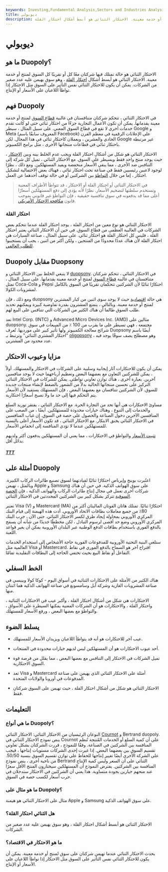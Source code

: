 ```yaml
---
keywords: Investing,Fundamental Analysis,Sectors and Industries Analysis,Sectors and Industries
title: ديوبولي
description: في الاحتكار الثنائي ، تمتلك شركتان كل أو كل السوق تقريبًا لمنتج أو خدمة معينة. الاحتكار الثنائي هو أبسط أشكال احتكار القلة.
---
```


# ديوبولي
## ما هو Duopoly؟

الاحتكار الثنائي هو حالة تمتلك فيها شركتان معًا كل أو تقريبًا كل السوق لمنتج أو خدمة معينة. الاحتكار الثنائي هو أبسط أشكال [احتكار القلة](/oligopoly) ، وهو سوق يهيمن عليه عدد صغير من الشركات. يمكن أن يكون للاحتكار الثنائي نفس التأثير على السوق مثل الاحتكار إذا تواطأ اللاعبان على الأسعار أو الإنتاج.

## فهم Duopoly

في الاحتكار الثنائي ، تتحكم شركتان متنافستان في غالبية [قطاع السوق](/sector) لمنتج أو خدمة معينة يقدمانها. يمكن أن تكون الأعمال التجارية جزءًا من احتكار ثنائي حتى لو كانت تقدم خدمات أخرى لا تقع في قطاع السوق المعني. على سبيل المثال ، سيطر Google و Meta (المعروف سابقًا باسم Facebook) على الإعلانات الرقمية في معظم القرن الحادي والعشرين ، ويعملان كاحتكار ثنائي في هذا المجال. لكن Google غير مرتبطة باحتكار ثنائي في قطاعات منتجاتها الأخرى ، مثل برامج الكمبيوتر.

الاحتكار الثنائي هو شكل من أشكال احتكار القلة ويجب عدم الخلط بينه وبين [الاحتكار](/monopoly) ، حيث يوجد منتج واحد فقط ويسيطر على السوق. مع الاحتكار الثنائي ، تميل كل شركة إلى التنافس ضد الأخرى ، مما يبقي الأسعار منخفضة ويفيد المستهلكين. ومع ذلك ، نظرًا لوجود لاعبين رئيسيين فقط في صناعة تحت احتكار ثنائي ، فهناك بعض الاحتمالية لتشكيل احتكار ، إما من خلال [التواطؤ](/collusion) بين الشركتين أو في حالة توقف أحدهما عن العمل.

> في الاحتكار الثنائي أو احتكار القلة أو الاحتكار ، قد تتواطأ الأطراف المعنية وتستخدم سلطتها لتضخيم الأسعار. نظرًا لأنه يؤدي إلى دفع المستهلكين أسعارًا أعلى مما قد يدفعونه في سوق تنافسية حقيقية ، فإن التواطؤ غير قانوني بموجب قانون [مكافحة الاحتكار الأمريكي](/antitrust).

>

### احتكار القلة

الاحتكار الثنائي هو نوع معين من احتكار القلة ، يوجد احتكار القلة عندما تتحكم بعض الشركات في الغالبية العظمى من قطاع السوق. في حين أن الاحتكار الثنائي يعتبر احتكار القلة ، فليس كل احتكار القلة هو احتكار ثنائي. على سبيل المثال ، صناعة السيارات هي احتكار القلة لأن هناك عددًا محدودًا من المنتجين ، ولكن أكثر من اثنين ، يجب أن يستجيبوا [للطلب العالمي](/demand).

## Duopoly مقابل Duopsony

لا ينبغي الخلط بين الاحتكار الثنائي و [duopsony](/duopsony). في الاحتكار الثنائي ، تتحكم شركتان متنافستان في غالبية [قطاع السوق](/sector) لمنتج أو خدمة معينة يقدمانها. على سبيل المثال ، تمثل Coca-Cola و Pepsi احتكارًا ثنائيًا لأن الشركتين تتحكمان تقريبًا في السوق بالكامل لمشروبات الكولا.

ومع ذلك ، فإن duopsony هي حالة [اقتصادية](/economic-conditions) حيث لا يوجد سوى اثنين من كبار المشترين لمنتج أو خدمة معينة. وبالتالي ، يتمتع المشترون بقدرة تفاوضية كبيرة ويمكنهم تحديد طلب السوق طالما أن هناك الكثير من الشركات التي تتنافس على البيع لهم.

تعد Intel Corp. (INTC) و Advanced Micro Devices Inc. (AMD) مثالين على duopsony. مجتمعة ، فهي تسيطر على ما يقرب من 100 ٪ من المبيعات في سوق شرائح معالجة الكمبيوتر ولها تأثير كبير على مورديها. تُعرف Duopsony أيضًا باسم "احتكار المشتري الثنائي" وترتبط بـ [oligopsony](/oligopsony) ، وهو مصطلح يصف سوقًا يوجد فيه عدد محدود من المشترين.

## مزايا وعيوب الاحتكار

يمكن أن يكون للاحتكارات آثار إيجابية وسلبية على الشركات في الاحتكار والمستهلك. أولاً ، يمكن للشركتين التعاون مع بعضهما البعض وتعظيم أرباحهما حيث لا يوجد منافسين آخرين. بعبارة أخرى ، هناك توازن تعاوني تواطئي. يمكن للشركات في الاحتكار الثنائي التركيز على تحسين منتجاتها الحالية بدلاً من الشعور بالضغط لإنشاء منتجات جديدة للسوق. لأن الشركتين تتنافسان مع بعضهما البعض ، فإن المستهلك يستفيد لأن الأسعار يتم التحكم فيها إلى حد ما ولا تصبح أسعارًا احتكارية.

مساوئ الاحتكارات هي أنها تحد من التجارة الحرة. مع الاحتكار الثنائي ، يفتقر توريد السلع والخدمات إلى التنوع ، وهناك خيارات محدودة للمستهلكين. أيضًا ، من الصعب على المنافسين الآخرين دخول الصناعة والحصول على حصة في السوق. إن غياب المنافسين في الاحتكار الثنائي يخنق الابتكار. مع الاحتكار الثنائي ، قد تكون الأسعار أعلى بالنسبة للمستهلكين عندما لا تؤدي المنافسة إلى انخفاض الأسعار.

[تثبيت الأسعار](/fixing) والتواطؤ في الاحتكارات ، مما يعني أن المستهلكين يدفعون أكثر ولديهم بدائل أقل.

<h5> <a href=""> TTT </a> </h5>

## أمثلة على Duopoly

اعتُبرت بوينج وإيرباص احتكارًا ثنائيًا لقيادتهما لسوق تصنيع طائرات الركاب الكبيرة. وبالمثل ، تهيمن Apple و Samsung على سوق الهواتف الذكية. في حين أن هناك شركات أخرى تعمل في مجال إنتاج طائرات الركاب والهواتف الذكية ، فإن [الحصة السوقية](/marketshare) تتركز بشكل كبير بين الشركتين المحددتين في الاحتكار الثنائي.

تعتبر Visa (V) و Mastercard (MA) احتكارًا ثنائيًا. تمتلك هاتان القوتان الماليتان أكثر من 80٪ من جميع معاملات بطاقات الاتحاد الأوروبي. أدت هذه الهيمنة إلى قيام البنك المركزي الأوروبي بمحاولة إيجاد طرق لكسر الاحتكار الثنائي. حتى الآن ، جرب البنك المركزي الأوروبي وضع حد أقصى لرسوم التبادل ، لكن مخططًا جديدًا من شأنه أن يسمح بالدفع الفوري باستخدام بطاقات الدفع الوطنية عبر البلدان الأوروبية يمكن أن يغير قواعد اللعبة.

ستلغي البنية التحتية الأوروبية للمدفوعات الفورية حاجة الأشخاص إلى استخدام الخدمات العالمية مثل Visa أو Mastercard. اقتراح آخر هو السماح بالدفع الفوري في نقاط التفاعل أو نقاط البيع بحيث تختفي الحاجة إلى البطاقات التقليدية تمامًا.

## الخط السفلي

هناك الكثير من الأمثلة على الاحتكارات الثنائية في أسواق اليوم - كوكا كولا وبيبسي في صناعة المشروبات الغازية وشركة آبل وسامسونغ في صناعة الهواتف الذكية هما اثنتان منها.

الاحتكارات هي شكل من أشكال احتكار القلة ، وأكبر عيب في الاحتكارات الثنائية ، واحتكار القلة ، والاحتكارات هو أن الشركات المعنية يمكنها السيطرة على الأسواق ، والتواطؤ مع بعضها البعض ، ورفع الأسعار للمستهلك.

## يسلط الضوء

- عيب آخر للاحتكارات هو أنه قد يتواطأ اللاعبان ويزيدان الأسعار للمستهلك.

- أحد عيوب الاحتكارات هو أن المستهلكين ليس لديهم خيارات محدودة في المنتجات.

- تميل الشركات في الاحتكار إلى التنافس مع بعضها البعض ، مما يقلل من فرصة قوة السوق الاحتكارية.

- تعد Visa و Mastercard أمثلة على الاحتكار الثنائي الذي يهيمن على صناعة المدفوعات في أوروبا والولايات المتحدة.

- الاحتكار الثنائي هو شكل من أشكال احتكار القلة ، حيث تهيمن على السوق شركتان فقط.

## التعليمات

### ما هي أنواع Duopoly؟

النوعان الرئيسيان من الاحتكار الثنائي: الاحتكار الثنائي [Cournot](/cournot-competition) و Bertrand duopoly. ينص نموذج الاحتكار الثنائي في Cournot على أن كمية السلع أو الخدمات المُنتجة تُنظم المنافسة بين الشركتين في الصناعة. وفقًا للنموذج ، قررت الشركتان بشكل تعاوني تقسيم السوق بين بعضهما البعض. إذا غيرت إحدى الشركات مستويات إنتاجها ، فيجب على الشركة الأخرى أيضًا تغيير إنتاجها للحفاظ على توازن تقسيم السوق بنسبة 50/50. من ناحية أخرى ، ينص نموذج Bertrand الثنائي على أن السعر وليس كمية الإنتاج المنافسة بين الشركتين. يفترض النموذج أن المستهلكين سيختارون المنتج الأقل سعرًا عند منحهم خيارين بجودة متساوية. هذا يعني أن الشركتين في الاحتكار ستدخلان في حرب أسعار لكسب حصة في السوق.

### ما هو مثال على Duopoly؟

مثال على الاحتكار الثنائي هو هيمنة Apple و Samsung على سوق الهواتف الذكية.

### هل الثنائي احتكار القلة؟

الاحتكار الثنائي هو أبسط أشكال احتكار القلة ، وهو سوق يهيمن عليه عدد صغير من الشركات.

### ما هو الاحتكار في الاقتصاد؟

يحدث الاحتكار الثنائي عندما تهيمن شركتان على سوق لمنتج أو خدمة معينة. يمكن أن يكون للاحتكار الثنائي نفس التأثير على السوق مثل الاحتكار إذا تواطأ اللاعبان على الأسعار أو الإنتاج.

